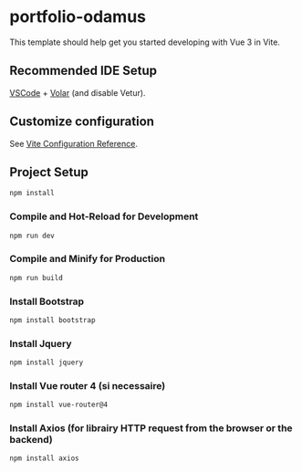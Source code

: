 # portfolio-odamus

This template should help get you started developing with Vue 3 in Vite.

## Recommended IDE Setup

[VSCode](https://code.visualstudio.com/) + [Volar](https://marketplace.visualstudio.com/items?itemName=Vue.volar) (and disable Vetur).

## Customize configuration

See [Vite Configuration Reference](https://vitejs.dev/config/).

## Project Setup

```sh
npm install
```

### Compile and Hot-Reload for Development

```sh
npm run dev
```

### Compile and Minify for Production

```sh
npm run build
```

### Install Bootstrap

```sh
npm install bootstrap
```

### Install Jquery

```sh
npm install jquery
```

### Install Vue router 4 (si necessaire)

```sh
npm install vue-router@4
```

### Install Axios (for librairy HTTP request from the browser or the backend)

```sh
npm install axios
```
